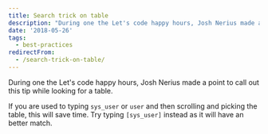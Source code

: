 ```yaml
---
title: Search trick on table
description: "During one the Let's code happy hours, Josh Nerius made a point to call out this tip while looking for a table.\r\n\r\nIf you are used to typing\_sys_user\_or\_user..."
date: '2018-05-26'
tags:
  - best-practices
redirectFrom:
  - /search-trick-on-table/
---
```


<!--StartFragment-->

During one the Let's code happy hours, Josh Nerius made a point to call out this tip while looking for a table.

If you are used to typing `sys_user` or `user` and then scrolling and picking the table, this will save time. Try  typing `[sys_user]` instead as it will have an better match.

<!--EndFragment-->